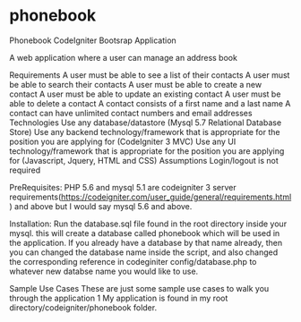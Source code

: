 # phonebook
 Phonebook CodeIgniter Bootsrap Application

A web application where a user can manage an address book

Requirements
A user must be able to see a list of their contacts
A user must be able to search their contacts
A user must be able to create a new contact
A user must be able to update an existing contact
A user must be able to delete a contact
A contact consists of a first name and a last name
A contact can have unlimited contact numbers and email addresses
Technologies
Use any database/datastore (Mysql 5.7 Relational Database Store)
Use any backend technology/framework that is appropriate for the position you are applying for (CodeIgniter 3 MVC)
Use any UI technology/framework that is appropriate for the position you are applying for (Javascript, Jquery, HTML and CSS)
Assumptions
Login/logout is not required

PreRequisites:
PHP 5.6 and mysql 5.1 are codeigniter 3 server requirements(https://codeigniter.com/user_guide/general/requirements.html) and above but I would say mysql 5.6 and above. 

Installation:
Run the database.sql file found in the root directory inside your mysql. this will create a database called phonebook which will be used in the application.
If you already have a database by that name already, then you can changed the database name inside the script, and also changed the corresponding
reference in codeginiter config/database.php to whatever new databse name you would like to use.

Sample Use Cases
These are just some sample use cases to walk you through the application
1 My application is found in  my root directory/codeigniter/phonebook folder.
